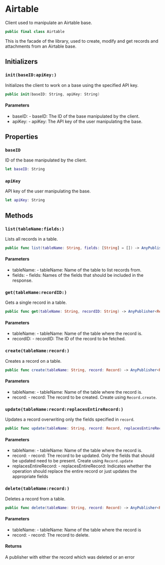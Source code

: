 # Airtable

Client used to manipulate an Airtable base.

``` swift
public final class Airtable
```

This is the facade of the library, used to create, modify and get records and attachments from an Airtable base.

## Initializers

### `init(baseID:​apiKey:​)`

Initializes the client to work on a base using the specified API key.

``` swift
public init(baseID:​ String, apiKey:​ String)
```

#### Parameters

  - baseID:​ - baseID:​ The ID of the base manipulated by the client.
  - apiKey:​ - apiKey:​ The API key of the user manipulating the base.

## Properties

### `baseID`

ID of the base manipulated by the client.

``` swift
let baseID:​ String
```

### `apiKey`

API key of the user manipulating the base.

``` swift
let apiKey:​ String
```

## Methods

### `list(tableName:​fields:​)`

Lists all records in a table.

``` swift
public func list(tableName:​ String, fields:​ [String] = []) -> AnyPublisher<[Record], AirtableError>
```

#### Parameters

  - tableName:​ - tableName:​ Name of the table to list records from.
  - fields:​ - fields:​ Names of the fields that should be included in the response.

### `get(tableName:​recordID:​)`

Gets a single record in a table.

``` swift
public func get(tableName:​ String, recordID:​ String) -> AnyPublisher<Record, AirtableError>
```

#### Parameters

  - tableName:​ - tableName:​ Name of the table where the record is.
  - recordID:​ - recordID:​ The ID of the record to be fetched.

### `create(tableName:​record:​)`

Creates a record on a table.

``` swift
public func create(tableName:​ String, record:​ Record) -> AnyPublisher<Record, AirtableError>
```

#### Parameters

  - tableName:​ - tableName:​ Name of the table where the record is.
  - record:​ - record:​ The record to be created. Create using `Record.create`.

### `update(tableName:​record:​replacesEntireRecord:​)`

Updates a record overwriting only the fields specified in `record`.

``` swift
public func update(tableName:​ String, record:​ Record, replacesEntireRecord:​ Bool = false) -> AnyPublisher<Record, AirtableError>
```

#### Parameters

  - tableName:​ - tableName:​ Name of the table where the record is.
  - record:​ - record:​ The record to be updated. Only the fields that should be updated need to be present. Create using `Record.update`
  - replacesEntireRecord:​ - replacesEntireRecord:​ Indicates whether the operation should replace the entire record or just updates the appropriate fields

### `delete(tableName:​record:​)`

Deletes a record from a table.

``` swift
public func delete(tableName:​ String, record:​ Record) -> AnyPublisher<Record, AirtableError>
```

#### Parameters

  - tableName:​ - tableName:​ Name of the table where the record is
  - record:​ - record:​ The record to delete.

#### Returns

A publisher with either the record which was deleted or an error
